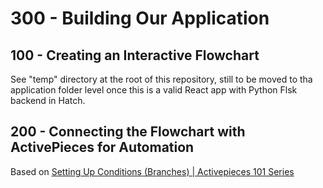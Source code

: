 # 300 - Building Our Application

## 100 - Creating an Interactive Flowchart

See "temp" directory at the root of this repository, still to be moved to tha application folder level once this is a valid React app with Python Flsk backend in Hatch.

## 200 - Connecting the Flowchart with ActivePieces for Automation

Based on [Setting Up Conditions (Branches) | Activepieces 101 Series](https://www.youtube.com/watch?v=AqsA2ecmZQ0)
